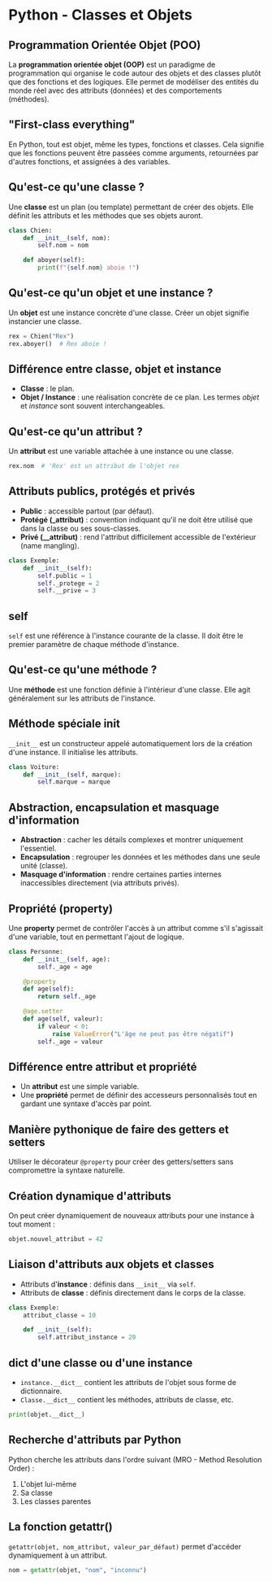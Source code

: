 # Python - Classes et Objets

## Programmation Orientée Objet (POO)

La **programmation orientée objet (OOP)** est un paradigme de programmation qui organise le code autour des objets et des classes plutôt que des fonctions et des logiques. Elle permet de modéliser des entités du monde réel avec des attributs (données) et des comportements (méthodes).

## "First-class everything"

En Python, tout est objet, même les types, fonctions et classes. Cela signifie que les fonctions peuvent être passées comme arguments, retournées par d'autres fonctions, et assignées à des variables.

## Qu'est-ce qu'une classe ?

Une **classe** est un plan (ou template) permettant de créer des objets. Elle définit les attributs et les méthodes que ses objets auront.

```python
class Chien:
    def __init__(self, nom):
        self.nom = nom

    def aboyer(self):
        print(f"{self.nom} aboie !")
```

## Qu'est-ce qu'un objet et une instance ?

Un **objet** est une instance concrète d'une classe. Créer un objet signifie instancier une classe.

```python
rex = Chien("Rex")
rex.aboyer()  # Rex aboie !
```

## Différence entre classe, objet et instance

* **Classe** : le plan.
* **Objet / Instance** : une réalisation concrète de ce plan. Les termes *objet* et *instance* sont souvent interchangeables.

## Qu'est-ce qu'un attribut ?

Un **attribut** est une variable attachée à une instance ou une classe.

```python
rex.nom  # 'Rex' est un attribut de l'objet rex
```

## Attributs publics, protégés et privés

* **Public** : accessible partout (par défaut).
* **Protégé (\_attribut)** : convention indiquant qu'il ne doit être utilisé que dans la classe ou ses sous-classes.
* **Privé (\_\_attribut)** : rend l'attribut difficilement accessible de l'extérieur (name mangling).

```python
class Exemple:
    def __init__(self):
        self.public = 1
        self._protege = 2
        self.__prive = 3
```

## self

`self` est une référence à l'instance courante de la classe. Il doit être le premier paramètre de chaque méthode d'instance.

## Qu'est-ce qu'une méthode ?

Une **méthode** est une fonction définie à l'intérieur d'une classe. Elle agit généralement sur les attributs de l'instance.

## Méthode spéciale **init**

`__init__` est un constructeur appelé automatiquement lors de la création d'une instance. Il initialise les attributs.

```python
class Voiture:
    def __init__(self, marque):
        self.marque = marque
```

## Abstraction, encapsulation et masquage d'information

* **Abstraction** : cacher les détails complexes et montrer uniquement l'essentiel.
* **Encapsulation** : regrouper les données et les méthodes dans une seule unité (classe).
* **Masquage d'information** : rendre certaines parties internes inaccessibles directement (via attributs privés).

## Propriété (property)

Une **property** permet de contrôler l'accès à un attribut comme s'il s'agissait d'une variable, tout en permettant l'ajout de logique.

```python
class Personne:
    def __init__(self, age):
        self._age = age

    @property
    def age(self):
        return self._age

    @age.setter
    def age(self, valeur):
        if valeur < 0:
            raise ValueError("L'âge ne peut pas être négatif")
        self._age = valeur
```

## Différence entre attribut et propriété

* Un **attribut** est une simple variable.
* Une **propriété** permet de définir des accesseurs personnalisés tout en gardant une syntaxe d'accès par point.

## Manière pythonique de faire des getters et setters

Utiliser le décorateur `@property` pour créer des getters/setters sans compromettre la syntaxe naturelle.

## Création dynamique d'attributs

On peut créer dynamiquement de nouveaux attributs pour une instance à tout moment :

```python
objet.nouvel_attribut = 42
```

## Liaison d'attributs aux objets et classes

* Attributs d'**instance** : définis dans `__init__` via `self`.
* Attributs de **classe** : définis directement dans le corps de la classe.

```python
class Exemple:
    attribut_classe = 10

    def __init__(self):
        self.attribut_instance = 20
```

## **dict** d'une classe ou d'une instance

* `instance.__dict__` contient les attributs de l'objet sous forme de dictionnaire.
* `Classe.__dict__` contient les méthodes, attributs de classe, etc.

```python
print(objet.__dict__)
```

## Recherche d'attributs par Python

Python cherche les attributs dans l'ordre suivant (MRO - Method Resolution Order) :

1. L'objet lui-même
2. Sa classe
3. Les classes parentes

## La fonction getattr()

`getattr(objet, nom_attribut, valeur_par_défaut)` permet d'accéder dynamiquement à un attribut.

```python
nom = getattr(objet, "nom", "inconnu")
```

